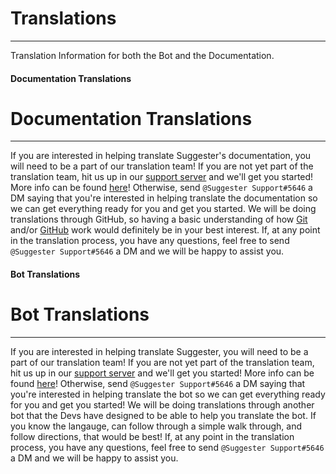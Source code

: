 # Translations
---
Translation Information for both the Bot and the Documentation.

<!-- tabs:start -->

#### **Documentation Translations**

# Documentation Translations
---
If you are interested in helping translate Suggester's documentation, you will need to be a part of our translation team! If you are not yet part of the translation team, hit us up in our [support server](https://discord.gg/G5pEdUp) and we'll get you started!
More info can be found [here](https://discord.com/channels/566002482166104066/706591288308269147/706591807005524048)! Otherwise, send `@Suggester Support#5646` a DM saying that you're interested in helping translate the documentation so we can get everything ready for you and get you started. We will be doing translations through GitHub, so having a basic understanding of how [Git](https://git-scm.com/docs/gittutorial) and/or [GitHub](https://help.github.com/en/github) work would definitely be in your best interest.
If, at any point in the translation process, you have any questions, feel free to send `@Suggester Support#5646` a DM and we will be happy to assist you.

#### **Bot Translations**

# Bot Translations
---
If you are interested in helping translate Suggester, you will need to be a part of our translation team! If you are not yet part of the translation team, hit us up in our [support server](https://discord.gg/G5pEdUp) and we'll get you started!
More info can be found [here](https://discord.com/channels/566002482166104066/706591288308269147/706591807005524048)! Otherwise, send `@Suggester Support#5646` a DM saying that you're interested in helping translate the bot so we can get everything ready for you and get you started! We will be doing translations through another bot that the Devs have designed to be able to help you translate the bot. If you know the langauge, can follow through a simple walk through, and follow directions, that would be best! If, at any point in the translation process, you have any questions, feel free to send `@Suggester Support#5646` a DM and we will be happy to assist you.

<!-- tabs:end -->
